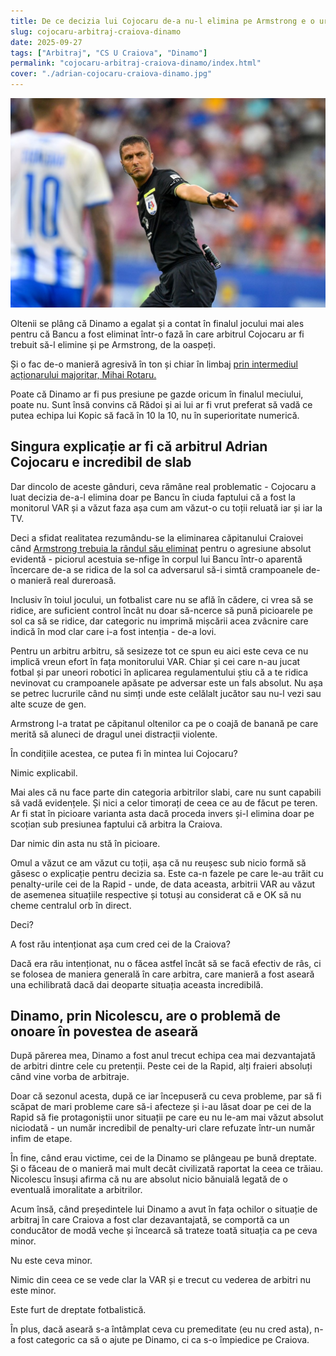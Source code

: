 ```yaml
---
title: De ce decizia lui Cojocaru de-a nu-l elimina pe Armstrong e o uriașă problemă
slug: cojocaru-arbitraj-craiova-dinamo
date: 2025-09-27
tags: ["Arbitraj", "CS U Craiova", "Dinamo"]
permalink: "cojocaru-arbitraj-craiova-dinamo/index.html"
cover: "./adrian-cojocaru-craiova-dinamo.jpg"
---
```

![Adrain Cojocaru a tratat dezastruos faza eliminării lui Bancu în Craiova - Dinamo 2-2](adrian-cojocaru-craiova-dinamo.jpg)

Oltenii se plâng că Dinamo a egalat și a contat în finalul jocului mai ales pentru că Bancu a fost eliminat într-o fază în care arbitrul Cojocaru ar fi trebuit să-l elimine și pe Armstrong, de la oaspeți.

Și o fac de-o manieră agresivă în ton și chiar în limbaj [prin intermediul acționarului majoritar, Mihai Rotaru.](https://www.gsp.ro/fotbal/liga-1/universitatea-craiova-dinamo-superliga-mihai-rotaru-847133.html)

Poate că Dinamo ar fi pus presiune pe gazde oricum în finalul meciului, poate nu. Sunt însă convins că Rădoi și ai lui ar fi vrut preferat să vadă ce putea echipa lui Kopic să facă în 10 la 10, nu în superioritate numerică.

## Singura explicație ar fi că arbitrul Adrian Cojocaru e incredibil de slab

Dar dincolo de aceste gânduri, ceva rămâne real problematic - Cojocaru a luat decizia de-a-l elimina doar pe Bancu în ciuda faptului că a fost la monitorul VAR și a văzut faza așa cum am văzut-o cu toții reluată iar și iar la TV.

Deci a sfidat realitatea rezumându-se la eliminarea căpitanului Craiovei când [Armstrong trebuia la rândul său eliminat](https://www.youtube.com/watch?v=4k3_1nW1Df4) pentru o agresiune absolut evidentă - piciorul acestuia se-nfige în corpul lui Bancu într-o aparentă încercare de-a se ridica de la sol ca adversarul să-i simtă crampoanele de-o manieră real dureroasă.

Inclusiv în toiul jocului, un fotbalist care nu se află în cădere, ci vrea să se ridice, are suficient control încât nu doar să-ncerce să pună picioarele pe sol ca să se ridice, dar categoric nu imprimă mișcării acea zvâcnire care indică în mod clar care i-a fost intenția - de-a lovi.

Pentru un arbitru arbitru, să sesizeze tot ce spun eu aici este ceva ce nu implică vreun efort în fața monitorului VAR. Chiar și cei care n-au jucat fotbal și par uneori robotici în aplicarea regulamentului știu că a te ridica nevinovat cu crampoanele apăsate pe adversar este un fals absolut. Nu așa se petrec lucrurile când nu simți unde este celălalt jucător sau nu-l vezi sau alte scuze de gen.

Armstrong l-a tratat pe căpitanul oltenilor ca pe o coajă de banană pe care merită să aluneci de dragul unei distracții violente.

În condițiile acestea, ce putea fi în mintea lui Cojocaru?

Nimic explicabil.

Mai ales că nu face parte din categoria arbitrilor slabi, care nu sunt capabili să vadă evidențele. Și nici a celor timorați de ceea ce au de făcut pe teren. Ar fi stat în picioare varianta asta dacă proceda invers și-l elimina doar pe scoțian sub presiunea faptului că arbitra la Craiova.

Dar nimic din asta nu stă în picioare.

Omul a văzut ce am văzut cu toții, așa că nu reușesc sub nicio formă să găsesc o explicație pentru decizia sa. Este ca-n fazele pe care le-au trăit cu penalty-urile cei de la Rapid - unde, de data aceasta, arbitrii VAR au văzut de asemenea situațiile respective și totuși au considerat că e OK să nu cheme centralul orb în direct. 

Deci?

A fost rău intenționat așa cum cred cei de la Craiova?

Dacă era rău intenționat, nu o făcea astfel încât să se facă efectiv de râs, ci se folosea de maniera generală în care arbitra, care manieră a fost aseară una echilibrată dacă dai deoparte situația aceasta incredibilă.

## Dinamo, prin Nicolescu, are o problemă de onoare în povestea de aseară

După părerea mea, Dinamo a fost anul trecut echipa cea mai dezvantajată de arbitri dintre cele cu pretenții. Peste cei de la Rapid, alți fraieri absoluți când vine vorba de arbitraje.

Doar că sezonul acesta, după ce iar începuseră cu ceva probleme, par să fi scăpat de mari probleme care să-i afecteze și i-au lăsat doar pe cei de la Rapid să fie protagoniștii unor situații pe care eu nu le-am mai văzut absolut niciodată - un număr incredibil de penalty-uri clare refuzate într-un număr infim de etape. 

În fine, când erau victime, cei de la Dinamo se plângeau pe bună dreptate. Și o făceau de o manieră mai mult decât civilizată raportat la ceea ce trăiau. Nicolescu însuși afirma că nu are absolut nicio bănuială legată de o eventuală imoralitate a arbitrilor.

Acum însă, când președintele lui Dinamo a avut în fața ochilor o situație de arbitraj în care Craiova a fost clar dezavantajată, se comportă ca un conducător de modă veche și încearcă să trateze toată situația ca pe ceva minor.

Nu este ceva minor.

Nimic din ceea ce se vede clar la VAR și e trecut cu vederea de arbitri nu este minor. 

Este furt de dreptate fotbalistică.

În plus, dacă aseară s-a întâmplat ceva cu premeditate (eu nu cred asta), n-a fost categoric ca să o ajute pe Dinamo, ci ca s-o împiedice pe Craiova. 
